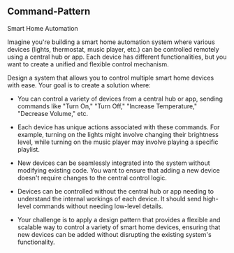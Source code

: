 ## Command-Pattern

Smart Home Automation

Imagine you're building a smart home automation system where various devices (lights, thermostat, music player, etc.) can be controlled remotely using a central hub or app. Each device has different functionalities, but you want to create a unified and flexible control mechanism.

Design a system that allows you to control multiple smart home devices with ease. Your goal is to create a solution where:

* You can control a variety of devices from a central hub or app, sending commands like "Turn On," "Turn Off," "Increase Temperature," "Decrease Volume," etc.
* Each device has unique actions associated with these commands. For example, turning on the lights might involve changing their brightness level, while turning on the music player may involve playing a specific playlist.
* New devices can be seamlessly integrated into the system without modifying existing code. You want to ensure that adding a new device doesn't require changes to the central control logic.
* Devices can be controlled without the central hub or app needing to understand the internal workings of each device. It should send high-level commands without needing low-level details.

* Your challenge is to apply a design pattern that provides a flexible and scalable way to control a variety of smart home devices, ensuring that new devices can be added without disrupting the existing system's functionality.
